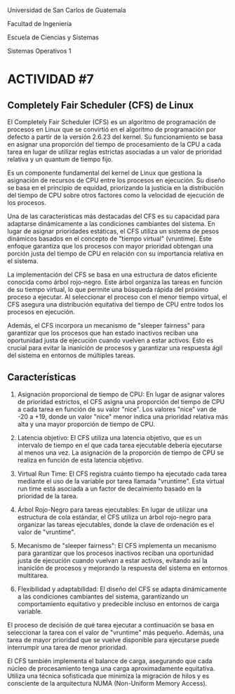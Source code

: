 
Universidad de San Carlos de Guatemala

Facultad de Ingeniería

Escuela de Ciencias y Sistemas

Sistemas Operativos 1

# ACTIVIDAD #7

## Completely Fair Scheduler (CFS) de Linux

El Completely Fair Scheduler (CFS) es un algoritmo de programación de procesos en Linux que se convirtió en el algoritmo de programación por defecto a partir de la versión 2.6.23 del kernel. Su funcionamiento se basa en asignar una proporción del tiempo de procesamiento de la CPU a cada tarea en lugar de utilizar reglas estrictas asociadas a un valor de prioridad relativa y un quantum de tiempo fijo.

Es un componente fundamental del kernel de Linux que gestiona la asignación de recursos de CPU entre los procesos en ejecución. Su diseño se basa en el principio de equidad, priorizando la justicia en la distribución del tiempo de CPU sobre otros factores como la velocidad de ejecución de los procesos.

Una de las características más destacadas del CFS es su capacidad para adaptarse dinámicamente a las condiciones cambiantes del sistema. En lugar de asignar prioridades estáticas, el CFS utiliza un sistema de pesos dinámicos basados en el concepto de "tiempo virtual" (vruntime). Este enfoque garantiza que los procesos con mayor prioridad obtengan una porción justa del tiempo de CPU en relación con su importancia relativa en el sistema.

La implementación del CFS se basa en una estructura de datos eficiente conocida como árbol rojo-negro. Este árbol organiza las tareas en función de su tiempo virtual, lo que permite una búsqueda rápida del próximo proceso a ejecutar. Al seleccionar el proceso con el menor tiempo virtual, el CFS asegura una distribución equitativa del tiempo de CPU entre todos los procesos en ejecución.

Además, el CFS incorpora un mecanismo de "sleeper fairness" para garantizar que los procesos que han estado inactivos reciban una oportunidad justa de ejecución cuando vuelven a estar activos. Esto es crucial para evitar la inanición de procesos y garantizar una respuesta ágil del sistema en entornos de múltiples tareas.


## Características

1.  Asignación proporcional de tiempo de CPU: En lugar de asignar valores de prioridad estrictos, el CFS asigna una proporción del tiempo de CPU a cada tarea en función de su valor "nice". Los valores "nice" van de -20 a +19, donde un valor "nice" menor indica una prioridad relativa más alta y una mayor proporción de tiempo de CPU.
    
2.  Latencia objetivo: El CFS utiliza una latencia objetivo, que es un intervalo de tiempo en el que cada tarea ejecutable debería ejecutarse al menos una vez. La asignación de la proporción de tiempo de CPU se realiza en función de esta latencia objetivo.
    
3.  Virtual Run Time: El CFS registra cuánto tiempo ha ejecutado cada tarea mediante el uso de la variable por tarea llamada "vruntime". Esta virtual run time está asociada a un factor de decaimiento basado en la prioridad de la tarea.
    
4.  Árbol Rojo-Negro para tareas ejecutables: En lugar de utilizar una estructura de cola estándar, el CFS utiliza un árbol rojo-negro para organizar las tareas ejecutables, donde la clave de ordenación es el valor de "vruntime".
    
5. Mecanismo de "sleeper fairness": El CFS implementa un mecanismo para garantizar que los procesos inactivos reciban una oportunidad justa de ejecución cuando vuelvan a estar activos, evitando así la inanición de procesos y mejorando la respuesta del sistema en entornos multitarea.

6.  Flexibilidad y adaptabilidad: El diseño del CFS se adapta dinámicamente a las condiciones cambiantes del sistema, garantizando un comportamiento equitativo y predecible incluso en entornos de carga variable.

El proceso de decisión de qué tarea ejecutar a continuación se basa en seleccionar la tarea con el valor de "vruntime" más pequeño. Además, una tarea de mayor prioridad que se vuelve disponible para ejecutarse puede interrumpir una tarea de menor prioridad.

El CFS también implementa el balance de carga, asegurando que cada núcleo de procesamiento tenga una carga aproximadamente equitativa. Utiliza una técnica sofisticada que minimiza la migración de hilos y es consciente de la arquitectura NUMA (Non-Uniform Memory Access).